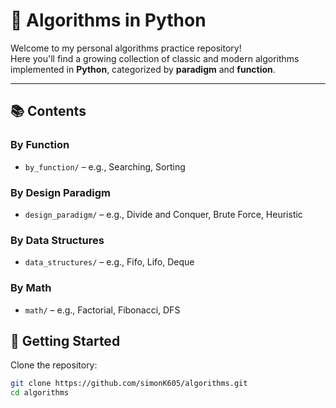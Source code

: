 # 🧠 Algorithms in Python

Welcome to my personal algorithms practice repository!  
Here you'll find a growing collection of classic and modern algorithms implemented in **Python**, categorized by **paradigm** and **function**.

---

## 📚 Contents

### By Function

- `by_function/` – e.g., Searching, Sorting

### By Design Paradigm

- `design_paradigm/` – e.g., Divide and Conquer, Brute Force, Heuristic

### By Data Structures

- `data_structures/` – e.g., Fifo, Lifo, Deque

### By Math

- `math/` – e.g., Factorial, Fibonacci, DFS

## 🚀 Getting Started

Clone the repository:

```bash
git clone https://github.com/simonK605/algorithms.git
cd algorithms
